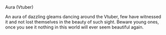 Aura (Vtuber)

An aura of dazzling gleams dancing around the Vtuber, few have witnessed it and not lost themselves in the beauty of such sight.  Beware young ones, once you see it nothing in this world will ever seem beautiful again.